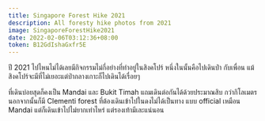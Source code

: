 ```yaml
---
title: Singapore Forest Hike 2021
description: All foresty hike photos from 2021
image: SingaporeForestHike2021
date: 2022-02-06T03:12:36+08:00
token: B12GdIshaGxfr5E
---
```


ปี 2021 ไปไหนไม่ได้เลยมีกิจกรรมไม่กี่อย่างที่ทำอยู่ในสิงคโปร์ หนึ่งในนั้นคือไปเดินป่า
กับเพื่อน แม้สิงคโปร์จะมีที่ไม่เยอะแต่ป่ากลางเกาะก็ไปเดินได้เรื่อยๆ

ที่เดินบ่อยสุดก็คงเป็น Mandai และ Bukit Timah แถมเดินต่อกันได้ด้วยประมาณสิบ
กว่ากิโลเมตร นอกจากนั้นก็มี Clementi forest ที่ต้องเดินเข้าไปในดงไม่ได้เป็นทาง
แบบ official เหมือน Mandai แต่ก็เดินเข้าไปไม่ยากเท่าไหร่ แต่รองเท้ามีเละแน่นอน
